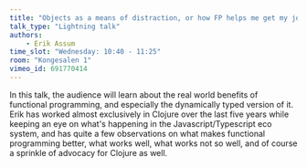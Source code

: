 ```yaml
---
title: "Objects as a means of distraction, or how FP helps me get my job done"
talk_type: "Lightning talk"
authors:
    - Erik Assum
time_slot: "Wednesday: 10:40 - 11:25"
room: "Kongesalen 1"
vimeo_id: 691770414
---
```

In this talk, the audience will learn about the real world benefits of functional programming, and especially the dynamically typed version of it. Erik has worked almost exclusively in Clojure over the last five years while keeping an eye on what's happening in the Javascript/Typescript eco system, and has quite a few observations on what makes functional programming better, what works well, what works not so well, and of course a sprinkle of advocacy for Clojure as well. 
